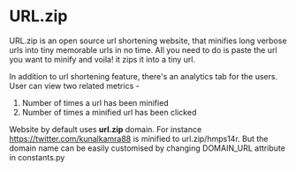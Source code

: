 # URL.zip

URL.zip is an open source url shortening website, that minifies long verbose urls into tiny memorable urls in no time. All you need to do is paste the url you want to minify and voila! it zips it into a tiny url.

In addition to url shortening feature, there's an analytics tab for the users. User can view two related metrics - 
1. Number of times a url has been minified
2. Number of times a minified url has been clicked

Website by default uses **url.zip** domain. For instance https://twitter.com/kunalkamra88 is minified to url.zip/hmps14r.
But the domain name can be easily customised by changing DOMAIN_URL attribute in constants.py 